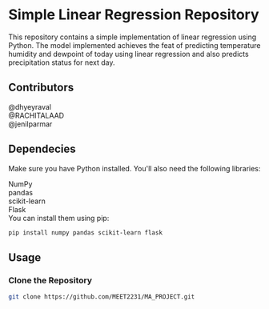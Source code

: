 # Simple Linear Regression Repository

This repository contains a simple implementation of linear regression using Python. The model implemented achieves the feat of predicting temperature humidity and dewpoint of today using linear regression and also predicts precipitation status for next day.

## Contributors
@dhyeyraval<br>
@RACHITALAAD<br>
@jenilparmar<br>

## Dependecies
Make sure you have Python installed. You'll also need the following libraries:

NumPy<br>
pandas<br>
scikit-learn<br>
Flask<br>
You can install them using pip:
```bash
pip install numpy pandas scikit-learn flask
```





## Usage

### Clone the Repository

```bash
git clone https://github.com/MEET2231/MA_PROJECT.git
